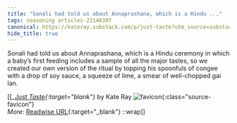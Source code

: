 ```yaml
---
title: "Sonali had told us about Annaprashana, which is a Hindu ..."
tags: seasoning articles-22146397
canonical: https://kateray.substack.com/p/just-taste?utm_source=substack&utm_medium=email
hide_title: true
---
```


Sonali had told us about Annaprashana, which is a Hindu ceremony in which a baby’s first feeding includes a sample of all the major tastes, so we created our own version of the ritual by topping his spoonfuls of congee with a drop of soy sauce, a squeeze of lime, a smear of well-chopped gai lan.


[[<cite>_[Just Taste](https://kateray.substack.com/p/just-taste?utm_source=substack&utm_medium=email){:target="_blank"}_</cite> by Kate Ray ![favicon](https://s2.googleusercontent.com/s2/favicons?domain=kateray.substack.com){:class="source-favicon"}<br>
_More_: [Readwise URL](https://readwise.io/open/436639300){:target="_blank"}
::wrap]]
